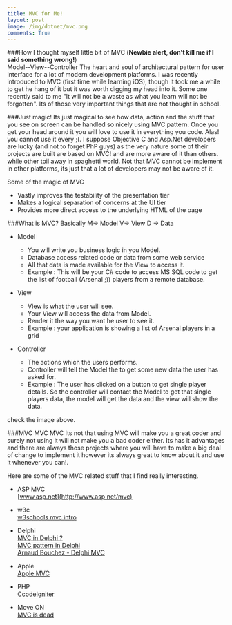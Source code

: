 ```yaml
---
title: MVC for Me!
layout: post
image: /img/dotnet/mvc.png
comments: True
---
```


###How I thought myself little bit of MVC
(**Newbie alert, don't kill me if I said something wrong!**) <br/>
Model--View--Controller
The heart and soul of architectural pattern for user interface for a lot of modern development platforms. I was recently introduced to MVC (first time while learning iOS), though it took me a while to get he hang of it but it was worth digging my head into it.
Some one recently said to me "It will not be a waste as what you learn will not be forgotten". Its of those very important things that are not thought in school.

###Just magic!
Its just magical to see how data, action and the stuff that you see on screen can be handled so nicely using MVC pattern. Once you get your head around it
you will love to use it in everything you code. Alas! you cannot use it every ;(. I suppose Objective C and Asp.Net developers are lucky (and not to forget PhP guys) as the very nature some of their projects are built are based on MVC! and are more aware of it than others. while other toil away in spaghetti world.
Not that MVC cannot be implement in other platforms, its just that a lot of developers may not be aware of it.

Some of the magic of MVC

  * Vastly improves the testability of the presentation tier
  * Makes a logical separation of concerns at the UI tier
  * Provides more direct access to the underlying HTML of the page

###What is MVC?
Basically M-> Model V-> View D -> Data
  * Model
     * You will write you business logic in you Model.
     * Database access related code or data from some web service
     * All that data is made available for the View to access it.
  	 * Example : This will be your C# code to access MS SQL code to get the list of football (Arsenal ;)) players from a remote database.
  * View
  	 * View is what the user will see.
  	 * Your View will access the data from Model.
  	 * Render it the way you want he user to see it.
  	 * Example : your application is showing a list of Arsenal players in a grid

  * Controller
  	 * The actions which the users performs.
  	 * Controller will tell the Model the to get some new data the user has asked for.
  	 * Example : The user has clicked on a button to get single player details. So the controller will contact the Model to get that single players data,
  	   the model will get the data and the view will show the data.

  check the image above.

###MVC MVC MVC
Its not that using MVC will make you a great coder and surely not using it will not make you a bad coder either. Its has it advantages and there are always those projects where you will have to make a big deal of change to implement it however its always great to know about it and use it whenever you can!.

Here are some of the MVC related stuff that I find really interesting.

   * ASP MVC 
   		<br/> [www.asp.net](http://www.asp.net/mvc)
   * w3c
   		<br/> [w3schools mvc intro](http://www.w3schools.com/aspnet/mvc_intro.asp)
   * Delphi 
   		<br/>[MVC in Delphi ?](http://programmers.stackexchange.com/questions/252028/best-practices-for-implementing-mvvm-and-mvc-in-delphi-pascal)
   		<br/>[MVC pattern in Delphi](http://stackoverflow.com/questions/6873469/delphi-7-trying-to-understand-the-mvc-pattern)
   		<br/>[Arnaud Bouchez - Delphi MVC](http://www.slideshare.net/ArnaudBouchez1/architecture-delphi-from-rad-to-mvc)
   * Apple 
   		<br/>[Apple MVC](https://developer.apple.com/library/mac/documentation/General/Conceptual/CocoaEncyclopedia/Model-View-Controller/Model-View-Controller.html)
   * PHP
   		<br/>[CcodeIgniter](http://www.codeigniter.com/)

   * Move ON
   		<br/>[MVC is dead](https://cirw.in/blog/time-to-move-on)		